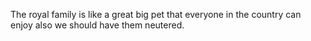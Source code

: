 The royal family is like a great big pet that everyone in the country can enjoy also we should have them neutered.